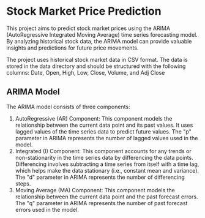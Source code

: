 # Stock Market Price Prediction

This project aims to predict stock market prices using the ARIMA (AutoRegressive Integrated Moving Average) time series forecasting model. 
By analyzing historical stock data, the ARIMA model can provide valuable insights and predictions for future price movements.

The project uses historical stock market data in CSV format. The data is stored in the data directory and should be structured with the following columns: 
Date, Open, High, Low, Close, Volume, and Adj Close

## ARIMA Model
The ARIMA model consists of three components:  

1. AutoRegressive (AR) Component: This component models the relationship between the current data point and its past values.
It uses lagged values of the time series data to predict future values. The "p" parameter in ARIMA represents the number of lagged values used in the model.
2. Integrated (I) Component: This component accounts for any trends or non-stationarity in the time series data by differencing the data points.
Differencing involves subtracting a time series from itself with a time lag, which helps make the data stationary (i.e., constant mean and variance).
The "d" parameter in ARIMA represents the number of differencing steps.
3. Moving Average (MA) Component: This component models the relationship between the current data point and the past forecast errors.
The "q" parameter in ARIMA represents the number of past forecast errors used in the model.
